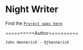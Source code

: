 # Night Writer

Find the [`Project spec here`](https://backend.turing.edu/module1/projects/night_writer/)

==========Author==========
```
John Hennerich - @jhennerich
```

